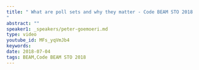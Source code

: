 ```yaml
---
title: " What are poll sets and why they matter - Code BEAM STO 2018
"
abstract: ""
speaker1: _speakers/peter-goemoeri.md
type: video
youtube_id: MFs_yqVmJb4
keywords: 
date: 2018-07-04
tags: BEAM,Code BEAM STO 2018
---
```



